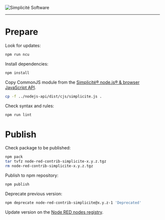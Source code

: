 ![Simplicit&eacute; Software](https://www.simplicite.io/resources/logos/logo250-grey.png)
* * *

Prepare
=======

Look for updates:

```bash
npm run ncu
```

Install dependencies:

```bash
npm install
```

Copy CommonJS module from the [Simplicit&eacute;&reg; node.js&reg; &amp; browser JavaScript API](https://github.com/simplicitesoftware/nodejs-api).

```bash
cp -f ../nodejs-api/dist/cjs/simplicite.js .
```

Check syntax and rules:

```bash
npm run lint
```

Publish
=======

Check package to be published:

```bash
npm pack
tar tvfz node-red-contrib-simplicite-x.y.z.tgz
rm node-red-contrib-simplicite-x.y.z.tgz
```

Publish to npm repository:

```bash
npm publish
```

Deprecate previous version:

```bash
npm deprecate node-red-contrib-simplicite@x.y.z-1 'Deprecated'
```

Update version on the [Node RED nodes registry](https://flows.nodered.org/node/node-red-contrib-simplicite).
